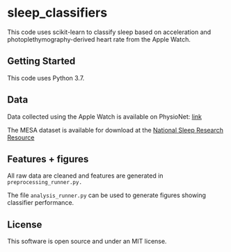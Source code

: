 # sleep_classifiers

This code uses scikit-learn to classify sleep based on acceleration and photoplethymography-derived heart rate from the Apple Watch. 

## Getting Started

This code uses Python 3.7.

## Data

Data collected using the Apple Watch is available on PhysioNet: [link](https://alpha.physionet.org/content/sleep-accel/1.0.0/)

The MESA dataset is available for download at the [National Sleep Research Resource](https://sleepdata.org)

## Features + figures

All raw data are cleaned and features are generated in ```preprocessing_runner.py.```

The file ```analysis_runner.py``` can be used to generate figures showing classifier performance. 

## License

This software is open source and under an MIT license.

